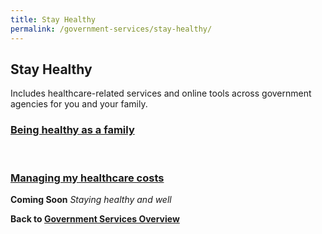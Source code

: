 ```yaml
---
title: Stay Healthy
permalink: /government-services/stay-healthy/
---
```


## Stay Healthy

Includes healthcare-related services and online tools across government agencies for you and your family.
<br>



### [Being healthy as a family](/government-services/stay-healthy/with-family/)
<br>


### [Managing my healthcare costs](/government-services/stay-healthy/subsidies-assistance/)


**Coming Soon** 
*Staying healthy and well*


**Back to [Government Services Overview](/government-services/overview/)**
